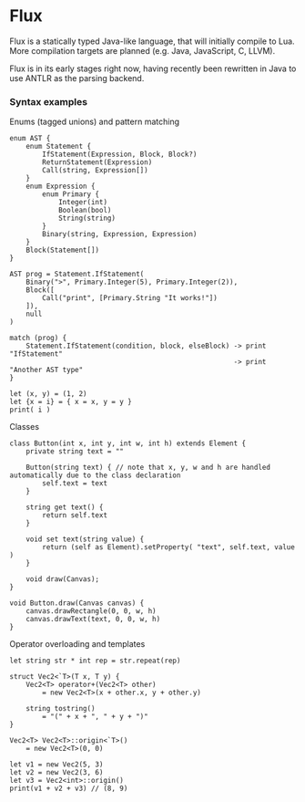 # Flux

Flux is a statically typed Java-like language, that will initially compile to Lua.
More compilation targets are planned (e.g. Java, JavaScript, C, LLVM).

Flux is in its early stages right now, having recently been rewritten in Java to use ANTLR as the parsing backend.

### Syntax examples

Enums (tagged unions) and pattern matching
```
enum AST {
	enum Statement {
		IfStatement(Expression, Block, Block?)
		ReturnStatement(Expression)
		Call(string, Expression[])
	}
	enum Expression {
		enum Primary {
			Integer(int)
			Boolean(bool)
			String(string)
		}
		Binary(string, Expression, Expression)
	}
	Block(Statement[])
}

AST prog = Statement.IfStatement(
	Binary(">", Primary.Integer(5), Primary.Integer(2)),
	Block([
		Call("print", [Primary.String "It works!"])
	]),
	null
)

match (prog) {
	Statement.IfStatement(condition, block, elseBlock) -> print "IfStatement"
	                                                   -> print "Another AST type"
}

let (x, y) = (1, 2)
let {x = i} = { x = x, y = y }
print( i )
```

Classes
```
class Button(int x, int y, int w, int h) extends Element {
	private string text = ""

	Button(string text) { // note that x, y, w and h are handled automatically due to the class declaration
		self.text = text
	}

	string get text() {
		return self.text
	}

	void set text(string value) {
		return (self as Element).setProperty( "text", self.text, value )
	}

	void draw(Canvas);
}

void Button.draw(Canvas canvas) {
	canvas.drawRectangle(0, 0, w, h)
	canvas.drawText(text, 0, 0, w, h)
}
```

Operator overloading and templates
```
let string str * int rep = str.repeat(rep)

struct Vec2<`T>(T x, T y) {
	Vec2<T> operator+(Vec2<T> other)
		= new Vec2<T>(x + other.x, y + other.y)

	string tostring()
		= "(" + x + ", " + y + ")"
}

Vec2<T> Vec2<T>::origin<`T>()
	= new Vec2<T>(0, 0)

let v1 = new Vec2(5, 3)
let v2 = new Vec2(3, 6)
let v3 = Vec2<int>::origin()
print(v1 + v2 + v3) // (8, 9)
```
